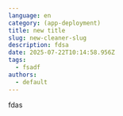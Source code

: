 ```yaml
---
language: en
category: (app-deployment)
title: new title
slug: new-cleaner-slug
description: fdsa
date: 2025-07-22T10:14:58.956Z
tags:
  - fsadf
authors:
  - default
---
```

fdas
